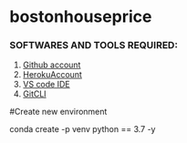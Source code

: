 # bostonhouseprice

### SOFTWARES AND TOOLS REQUIRED:

1. [Github account](https://github.com/vivekvaidyagithub)
2. [HerokuAccount](https://heroku.com)
3. [VS code IDE](https://code.visualstudio.com/download)
4. [GitCLI](https://git-scm.com/book/en/v2/Getting-Started-The-Command-Line)

#Create new environment

conda create -p venv python == 3.7 -y